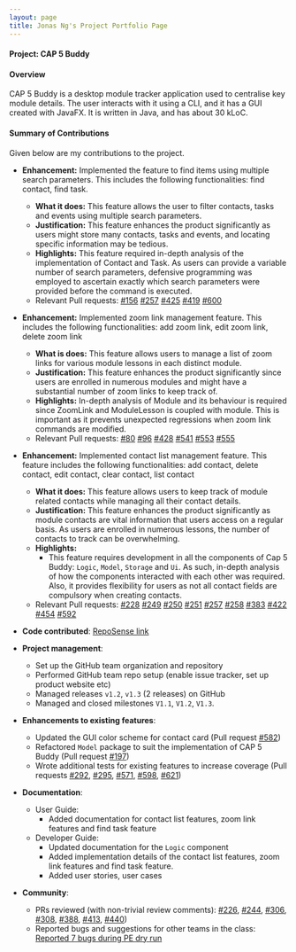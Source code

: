 ```yaml
---
layout: page
title: Jonas Ng's Project Portfolio Page
---
```


#### Project: CAP 5 Buddy
#### Overview
CAP 5 Buddy is a desktop module tracker application used to centralise key module details. The user interacts with it using a CLI, and it has a GUI created with JavaFX. It is written in Java, and has about 30 kLoC.
#### Summary of Contributions
Given below are my contributions to the project.
* **Enhancement:** Implemented the feature to find items using multiple search parameters. 
                   This includes the following functionalities: find contact, find task.
  * **What it does:** This feature allows the user to filter contacts, tasks and events using multiple search parameters. 
  * **Justification:** This feature enhances the product significantly as users might store many contacts, tasks and events, and locating specific 
                   information may be tedious. 
  * **Highlights:** This feature required in-depth analysis of the implementation of Contact and Task. As users can provide a variable number of search parameters, defensive programming was employed
      to ascertain exactly which search parameters were provided before the command is executed.
  * Relevant Pull requests: [\#156](https://github.com/AY2021S1-CS2103T-F12-3/tp/pull/156)
                            [\#257](https://github.com/AY2021S1-CS2103T-F12-3/tp/pull/257)
                            [\#425](https://github.com/AY2021S1-CS2103T-F12-3/tp/pull/425)
                            [\#419](https://github.com/AY2021S1-CS2103T-F12-3/tp/pull/419)
                            [\#600](https://github.com/AY2021S1-CS2103T-F12-3/tp/pull/600)
* **Enhancement:** Implemented zoom link management feature. This includes the following functionalities: add zoom link, edit zoom link, delete zoom link
  * **What is does:** This feature allows users to manage a list of zoom links for various module lessons in each distinct module.           
  * **Justification:** This feature enhances the product significantly since users are enrolled in numerous modules 
                   and might have a substantial number of zoom links to keep track of.
  * **Highlights:** In-depth analysis of Module and its behaviour is required since ZoomLink and ModuleLesson is coupled with module.
                This is important as it prevents unexpected regressions when zoom link commands are modified.
  * Relevant Pull requests: [\#80](https://github.com/AY2021S1-CS2103T-F12-3/tp/pull/80)
                            [\#96](https://github.com/AY2021S1-CS2103T-F12-3/tp/pull/96)
                            [\#428](https://github.com/AY2021S1-CS2103T-F12-3/tp/pull/428)
                            [\#541](https://github.com/AY2021S1-CS2103T-F12-3/tp/pull/541)
                            [\#553](https://github.com/AY2021S1-CS2103T-F12-3/tp/pull/553)
                            [\#555](https://github.com/AY2021S1-CS2103T-F12-3/tp/pull/555)        
        
* **Enhancement:** Implemented contact list management feature. 
                   This feature includes the following functionalities: add contact, delete contact, edit contact, clear contact, list contact
  <div style="page-break-after: always;"></div>
  
  * **What it does:** This feature allows users to keep track of module related contacts while managing all their contact details.               
  * **Justification:** This feature enhances the product significantly as module contacts are vital information
                   that users access on a regular basis. As users are enrolled in numerous lessons, the number of contacts to track can be overwhelming.                
  * **Highlights:**
    * This feature requires development in all the components of Cap 5 Buddy: `Logic`, `Model`, `Storage` and `Ui`. As such,
      in-depth analysis of how the components interacted with each other was required. Also, it provides flexibility for users 
      as not all contact fields are compulsory when creating contacts.
  * Relevant Pull requests: [\#228](https://github.com/AY2021S1-CS2103T-F12-3/tp/pull/228)
                            [\#249](https://github.com/AY2021S1-CS2103T-F12-3/tp/pull/249)
                            [\#250](https://github.com/AY2021S1-CS2103T-F12-3/tp/pull/250)
                            [\#251](https://github.com/AY2021S1-CS2103T-F12-3/tp/pull/251)
                            [\#257](https://github.com/AY2021S1-CS2103T-F12-3/tp/pull/257)
                            [\#258](https://github.com/AY2021S1-CS2103T-F12-3/tp/pull/258)
                            [\#383](https://github.com/AY2021S1-CS2103T-F12-3/tp/pull/383)
                            [\#422](https://github.com/AY2021S1-CS2103T-F12-3/tp/pull/422)
                            [\#454](https://github.com/AY2021S1-CS2103T-F12-3/tp/pull/454) 
                            [\#592](https://github.com/AY2021S1-CS2103T-F12-3/tp/pull/592)
* **Code contributed**: [RepoSense link](https://nus-cs2103-ay2021s1.github.io/tp-dashboard/#breakdown=true&search=jonasngs)
* **Project management**:
  * Set up the GitHub team organization and repository
  * Performed GitHub team repo setup (enable issue tracker, set up product website etc) 
  * Managed releases `v1.2`, `v1.3` (2 releases) on GitHub
  * Managed and closed milestones `V1.1`, `V1.2`, `V1.3`. 
* **Enhancements to existing features**:
  * Updated the GUI color scheme for contact card (Pull request [\#582](https://github.com/AY2021S1-CS2103T-F12-3/tp/pull/582))
  * Refactored `Model` package to suit the implementation of CAP 5 Buddy (Pull request [\#197](https://github.com/AY2021S1-CS2103T-F12-3/tp/pull/197))
  * Wrote additional tests for existing features to increase coverage 
    (Pull requests [\#292](https://github.com/AY2021S1-CS2103T-F12-3/tp/pull/292), 
                   [\#295](https://github.com/AY2021S1-CS2103T-F12-3/tp/pull/295),
                   [\#571](https://github.com/AY2021S1-CS2103T-F12-3/tp/pull/571),
                   [\#598](https://github.com/AY2021S1-CS2103T-F12-3/tp/pull/598),
                   [\#621](https://github.com/AY2021S1-CS2103T-F12-3/tp/pull/621))
* **Documentation**:
  * User Guide:
    * Added documentation for contact list features, zoom link features and find task feature
  * Developer Guide:
    * Updated documentation for the `Logic` component
    * Added implementation details of the contact list features, zoom link features and find task feature.
    * Added user stories, user cases
* **Community**:
  * PRs reviewed (with non-trivial review comments): [\#226](https://github.com/AY2021S1-CS2103T-F12-3/tp/pull/226), 
                                                     [\#244](https://github.com/AY2021S1-CS2103T-F12-3/tp/pull/244), 
                                                     [\#306](https://github.com/AY2021S1-CS2103T-F12-3/tp/pull/306), 
                                                     [\#308](https://github.com/AY2021S1-CS2103T-F12-3/tp/pull/308),
                                                     [\#388](https://github.com/AY2021S1-CS2103T-F12-3/tp/pull/388),
                                                     [\#413](https://github.com/AY2021S1-CS2103T-F12-3/tp/pull/413),
                                                     [\#440](https://github.com/AY2021S1-CS2103T-F12-3/tp/pull/440))
  * Reported bugs and suggestions for other teams in the class: [Reported 7 bugs during PE dry run](https://github.com/jonasngs/ped/issues)
